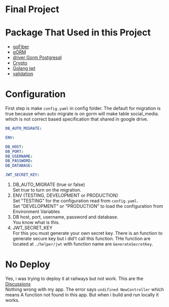 # Final Project


# Package That Used in this Project

- [goFiber](https://github.com/gofiber/fiber/v2) 
- [gORM](https://gorm.io/docs/index.html)
- [driver Gorm Postgresql](https://github.com/go-gorm/postgres)
- [Crypto](https://pkg.go.dev/golang.org/x/crypto)
- [Golang jwt](github.com/golang-jwt/jwt)
- [validation](github.com/go-playground/validator/v10)

# Configuration

First step is make `config.yaml` in config folder. The default for migration is true because when auto migrate is on gorm will make table social_media. which is not correct based specification that shared in google drive.

```yaml
DB_AUTO_MIGRATE: 

ENV: 

DB_HOST: 
DB_PORT: 
DB_USERNAME: 
DB_PASSWORD: 
DB_DATABASE: 

JWT_SECRET_KEY: 
```

1. DB_AUTO_MIGRATE (true or false)  
    Set true to turn on the migration.
2. ENV (TESTING, DEVELOPMENT or PRODUCTION)  
   Set "TESTING" for the configuration read from `config.yaml`.  
    Set "DEVELOPMENT" or "PRODUCTION" to load the configuration from Environment Variables
3. DB host, port, username, password and database.  
    You know what is this.
4. JWT_SECRET_KEY  
   For this you must generate your own secret key. There is an function to generate secure key but i did't call this function. THe function are located at `./helper/jwt` with function name are `GenerateSecretKey`.


# No Deploy
Yes, i was trying to deploy it at railways but not work. This are the [Discussions](https://help.railway.app/questions/golang-fiber-deploy-unsuccessful-87b709c5)  
Nothing wrong with my app. The error says `undifined NewController` which means A function not found in this app. But when i build and run locally it works. 


